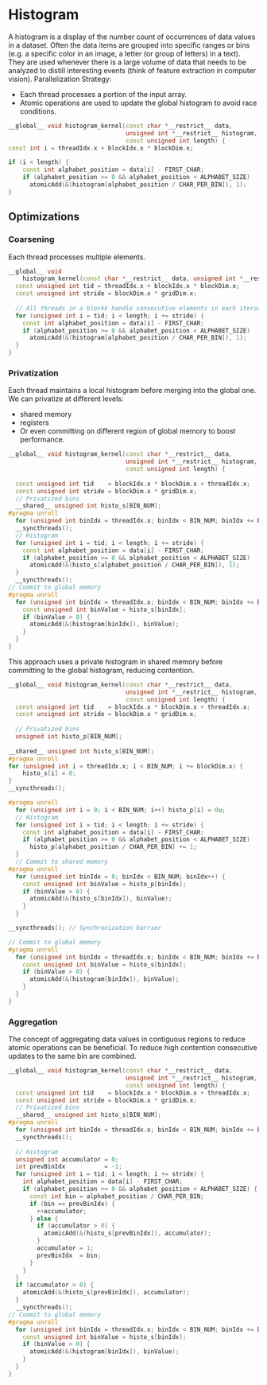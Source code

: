 # Histogram

A histogram is a display of the number count of occurrences of data values in a dataset.
Often the data items are grouped into specific ranges or bins  (e.g. a specific color in an image, a letter (or group of letters) in a text). 
They are used whenever there is a large volume of data that needs to be analyzed to distill interesting events (think of feature extraction in computer vision).
Parallelization Strategy:

- Each thread processes a portion of the input array.
- Atomic operations are used to update the global histogram to avoid race conditions.

```cpp
__global__ void histogram_kernel(const char *__restrict__ data,
                                 unsigned int *__restrict__ histogram,
                                 const unsigned int length) {
const int i = threadIdx.x + blockIdx.x * blockDim.x;

if (i < length) {
    const int alphabet_position = data[i] - FIRST_CHAR;
    if (alphabet_position >= 0 && alphabet_position < ALPHABET_SIZE)
      atomicAdd(&(histogram[alphabet_position / CHAR_PER_BIN]), 1);
}
```

## Optimizations

### Coarsening

Each thread processes multiple elements.
```cpp
__global__ void
    histogram_kernel(const char *__restrict__ data, unsigned int *__restrict__ histogram, const int length) {
  const unsigned int tid = threadIdx.x + blockIdx.x * blockDim.x;
  const unsigned int stride = blockDim.x * gridDim.x;
  
  // All threads in a blockk handle consecutive elements in each iteration
  for (unsigned int i = tid; i < length; i += stride) {
    const int alphabet_position = data[i] - FIRST_CHAR;
    if (alphabet_position >= 0 && alphabet_position < ALPHABET_SIZE)
      atomicAdd(&(histogram[alphabet_position / CHAR_PER_BIN]), 1);
  }
}
```
### Privatization

Each thread maintains a local histogram before merging into the global one. We can privatize at different levels:

- shared memory 
- registers
- Or even committing on different region of global memory to boost performance. 

```cpp
__global__ void histogram_kernel(const char *__restrict__ data,
                                 unsigned int *__restrict__ histogram,
                                 const unsigned int length) {
  
  const unsigned int tid    = blockIdx.x * blockDim.x + threadIdx.x;
  const unsigned int stride = blockDim.x * gridDim.x;
  // Privatized bins
  __shared__ unsigned int histo_s[BIN_NUM];
#pragma unroll
  for (unsigned int binIdx = threadIdx.x; binIdx < BIN_NUM; binIdx += blockDim.x) { histo_s[binIdx] = 0; }
  __syncthreads();
  // Histogram
  for (unsigned int i = tid; i < length; i += stride) {
    const int alphabet_position = data[i] - FIRST_CHAR;
    if (alphabet_position >= 0 && alphabet_position < ALPHABET_SIZE)
      atomicAdd(&(histo_s[alphabet_position / CHAR_PER_BIN]), 1);
  }
  __syncthreads();
// Commit to global memory
#pragma unroll
  for (unsigned int binIdx = threadIdx.x; binIdx < BIN_NUM; binIdx += blockDim.x) {
    const unsigned int binValue = histo_s[binIdx];
    if (binValue > 0) {
      atomicAdd(&(histogram[binIdx]), binValue);
    }
  }
}
```

This approach uses a private histogram in shared memory before committing to the global histogram, reducing contention.

```cpp
__global__ void histogram_kernel(const char *__restrict__ data,
                                 unsigned int *__restrict__ histogram,
                                 const unsigned int length) {
  const unsigned int tid    = blockIdx.x * blockDim.x + threadIdx.x;
  const unsigned int stride = blockDim.x * gridDim.x;
  
  // Privatized bins
  unsigned int histo_p[BIN_NUM];
  
__shared__ unsigned int histo_s[BIN_NUM];
#pragma unroll
for (unsigned int i = threadIdx.x; i < BIN_NUM; i += blockDim.x) {
    histo_s[i] = 0;
}
__syncthreads();

#pragma unroll
  for (unsigned int i = 0; i < BIN_NUM; i++) histo_p[i] = 0u;
  // Histogram
  for (unsigned int i = tid; i < length; i += stride) {
    const int alphabet_position = data[i] - FIRST_CHAR;
    if (alphabet_position >= 0 && alphabet_position < ALPHABET_SIZE)
      histo_p[alphabet_position / CHAR_PER_BIN] += 1;
  }
  // Commit to shared memory
#pragma unroll
  for (unsigned int binIdx = 0; binIdx < BIN_NUM; binIdx++) {
    const unsigned int binValue = histo_p[binIdx];
    if (binValue > 0) {
      atomicAdd(&(histo_s[binIdx]), binValue);
    }
  }

__syncthreads(); // Synchronization barrier

// Commit to global memory
#pragma unroll
  for (unsigned int binIdx = threadIdx.x; binIdx < BIN_NUM; binIdx += blockDim.x) {
    const unsigned int binValue = histo_s[binIdx];
    if (binValue > 0) {
      atomicAdd(&(histogram[binIdx]), binValue);
    }
  }
}
```
### Aggregation

The concept of aggregating data values in contiguous regions to reduce atomic operations can be beneficial.
To reduce high contention consecutive updates to the same bin are combined.

```cpp
__global__ void histogram_kernel(const char *__restrict__ data,
                                 unsigned int *__restrict__ histogram,
                                 const unsigned int length) {
  const unsigned int tid    = blockIdx.x * blockDim.x + threadIdx.x;
  const unsigned int stride = blockDim.x * gridDim.x;
  // Privatized bins
  __shared__ unsigned int histo_s[BIN_NUM];
#pragma unroll
  for (unsigned int binIdx = threadIdx.x; binIdx < BIN_NUM; binIdx += blockDim.x) { histo_s[binIdx] = 0u; }
  __syncthreads();
  
  // Histogram
  unsigned int accumulator = 0;
  int prevBinIdx           = -1;
  for (unsigned int i = tid; i < length; i += stride) {
    int alphabet_position = data[i] - FIRST_CHAR;
    if (alphabet_position >= 0 && alphabet_position < ALPHABET_SIZE) {
      const int bin = alphabet_position / CHAR_PER_BIN;
      if (bin == prevBinIdx) {
        ++accumulator;
      } else {
        if (accumulator > 0) {
          atomicAdd(&(histo_s[prevBinIdx]), accumulator);
        }
        accumulator = 1;
        prevBinIdx  = bin;
      }
    }
  }
  if (accumulator > 0) {
    atomicAdd(&(histo_s[prevBinIdx]), accumulator);
  }
  __syncthreads();
// Commit to global memory
#pragma unroll
  for (unsigned int binIdx = threadIdx.x; binIdx < BIN_NUM; binIdx += blockDim.x) {
    const unsigned int binValue = histo_s[binIdx];
    if (binValue > 0) {
      atomicAdd(&(histogram[binIdx]), binValue);
    }
  }
}
```
